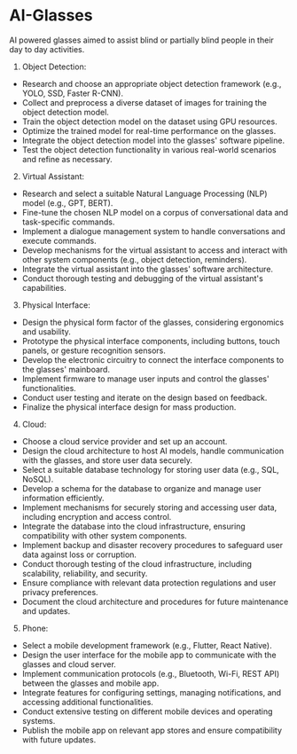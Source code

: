 # AI-Glasses
AI powered glasses aimed to assist blind or partially blind people in their day to day activities.


1. Object Detection:

* Research and choose an appropriate object detection framework (e.g., YOLO, SSD, Faster R-CNN).
* Collect and preprocess a diverse dataset of images for training the object detection model.
* Train the object detection model on the dataset using GPU resources.
* Optimize the trained model for real-time performance on the glasses.
* Integrate the object detection model into the glasses' software pipeline.
* Test the object detection functionality in various real-world scenarios and refine as necessary.

2. Virtual Assistant:

* Research and select a suitable Natural Language Processing (NLP) model (e.g., GPT, BERT).
* Fine-tune the chosen NLP model on a corpus of conversational data and task-specific commands.
* Implement a dialogue management system to handle conversations and execute commands.
* Develop mechanisms for the virtual assistant to access and interact with other system components (e.g., object detection, reminders).
* Integrate the virtual assistant into the glasses' software architecture.
* Conduct thorough testing and debugging of the virtual assistant's capabilities.

3. Physical Interface:

* Design the physical form factor of the glasses, considering ergonomics and usability.
* Prototype the physical interface components, including buttons, touch panels, or gesture recognition sensors.
* Develop the electronic circuitry to connect the interface components to the glasses' mainboard.
* Implement firmware to manage user inputs and control the glasses' functionalities.
* Conduct user testing and iterate on the design based on feedback.
* Finalize the physical interface design for mass production.

4. Cloud:

* Choose a cloud service provider and set up an account.
* Design the cloud architecture to host AI models, handle communication with the glasses, and store user data securely.
* Select a suitable database technology for storing user data (e.g., SQL, NoSQL).
* Develop a schema for the database to organize and manage user information efficiently.
* Implement mechanisms for securely storing and accessing user data, including encryption and access control.
* Integrate the database into the cloud infrastructure, ensuring compatibility with other system components.
* Implement backup and disaster recovery procedures to safeguard user data against loss or corruption.
* Conduct thorough testing of the cloud infrastructure, including scalability, reliability, and security.
* Ensure compliance with relevant data protection regulations and user privacy preferences.
* Document the cloud architecture and procedures for future maintenance and updates.

5. Phone:

* Select a mobile development framework (e.g., Flutter, React Native).
* Design the user interface for the mobile app to communicate with the glasses and cloud server.
* Implement communication protocols (e.g., Bluetooth, Wi-Fi, REST API) between the glasses and mobile app.
* Integrate features for configuring settings, managing notifications, and accessing additional functionalities.
* Conduct extensive testing on different mobile devices and operating systems.
* Publish the mobile app on relevant app stores and ensure compatibility with future updates.
